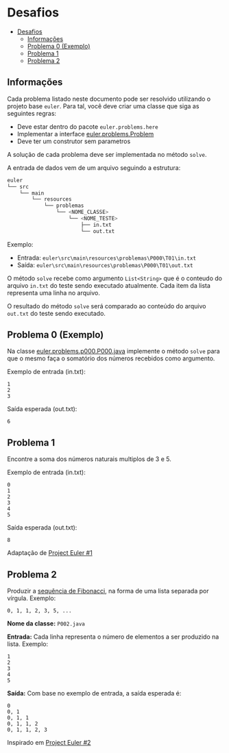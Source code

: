 # Desafios

<!-- @import "[TOC]" {cmd="toc" depthFrom=1 depthTo=6 orderedList=false} -->

<!-- code_chunk_output -->

* [Desafios](#desafios)
	* [Informações](#informações)
	* [Problema 0 (Exemplo)](#problema-0-exemplo)
	* [Problema 1](#problema-1)
	* [Problema 2](#problema-2)

<!-- /code_chunk_output -->

## Informações
Cada problema listado neste documento pode ser resolvido utilizando o projeto base `euler`. Para tal, você deve criar uma classe que siga as seguintes regras:
- Deve estar dentro do pacote `euler.problems.here`
- Implementar a interface [euler.problems.Problem](src/main/java/euler/problems/Problem.java)
- Deve ter um construtor sem parametros

A solução de cada problema deve ser implementada no método `solve`.

A entrada de dados vem de um arquivo seguindo a estrutura:
```bash
euler
└── src
    └── main
        └── resources
            └── problemas
                └── <NOME_CLASSE>
                    └── <NOME_TESTE>
                        ├── in.txt
                        └── out.txt
```

Exemplo:
- Entrada: `euler\src\main\resources\problemas\P000\T01\in.txt`
- Saída: `euler\src\main\resources\problemas\P000\T01\out.txt`

O método `solve` recebe como argumento `List<String>` que é o conteudo do arquivo `in.txt` do teste sendo executado atualmente. Cada item da lista representa uma linha no arquivo.

O resultado do método `solve` será comparado ao conteúdo do arquivo `out.txt` do teste sendo executado.

## Problema 0 (Exemplo)
Na classe [euler.problems.p000.P000.java](src/main/java/euler/problems/p000/P000.java) implemente o método `solve` para que o mesmo faça o somatório dos números recebidos como argumento.

Exemplo de entrada (in.txt):
```
1
2
3
```

Saída esperada (out.txt):
```
6
```

## Problema 1
Encontre a soma dos números naturais multiplos de 3 e 5.

Exemplo de entrada (in.txt):
```
0
1
2
3
4
5
```

Saída esperada (out.txt):
```
8
```

Adaptação de [Project Euler #1](https://projecteuler.net/problem=1)

## Problema 2

Produzir a [sequência de Fibonacci](https://pt.wikipedia.org/wiki/Sequência_de_Fibonacci), na forma de uma lista separada por vírgula. Exemplo:
```
0, 1, 1, 2, 3, 5, ...
```

**Nome da classe:** `P002.java`

**Entrada:**
Cada linha representa o número de elementos a ser produzido na lista. Exemplo:
```
1
2
3
4
5
```

**Saída:**
Com base no exemplo de entrada, a saída esperada é:
```
0
0, 1
0, 1, 1
0, 1, 1, 2
0, 1, 1, 2, 3
```

Inspirado em [Project Euler #2](https://projecteuler.net/problem=2)
